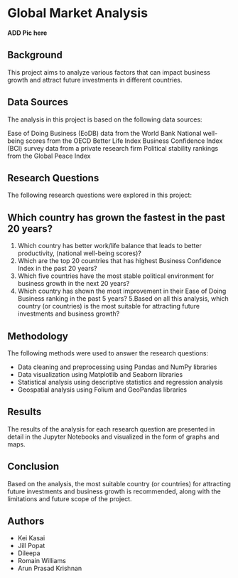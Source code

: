 # Global Market Analysis

**ADD Pic here**

## Background
This project aims to analyze various factors that can impact business growth and attract future investments in different countries. 

## Data Sources
The analysis in this project is based on the following data sources:

Ease of Doing Business (EoDB) data from the World Bank
National well-being scores from the OECD Better Life Index
Business Confidence Index (BCI) survey data from a private research firm
Political stability rankings from the Global Peace Index

## Research Questions
The following research questions were explored in this project:

## Which country has grown the fastest in the past 20 years?
1. Which country has better work/life balance that leads to better productivity, (national well-being scores)?
2. Which are the top 20 countries that has highest Business Confidence Index in the past 20 years?
3. Which five countries have the most stable political environment for business growth in the next 20 years?
4. Which country has shown the most improvement in their Ease of Doing Business ranking in the past 5 years?
5.Based on all this analysis, which country (or countries) is the most suitable for attracting future investments and business growth?

## Methodology
The following methods were used to answer the research questions:

- Data cleaning and preprocessing using Pandas and NumPy libraries
- Data visualization using Matplotlib and Seaborn libraries
- Statistical analysis using descriptive statistics and regression analysis
- Geospatial analysis using Folium and GeoPandas libraries

## Results
The results of the analysis for each research question are presented in detail in the Jupyter Notebooks and visualized in the form of graphs and maps.

## Conclusion
Based on the analysis, the most suitable country (or countries) for attracting future investments and business growth is recommended, along with the limitations and future scope of the project.

## Authors
- Kei Kasai
- Jill Popat 
- Dileepa
- Romain Williams
- Arun Prasad Krishnan
